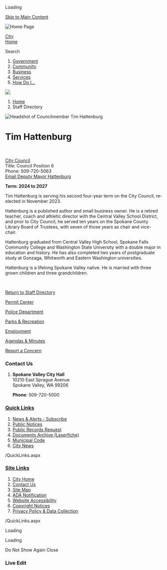 Loading

[Skip to Main Content](https://spokanevalleywa.gov/directory.aspx?EID=22%2F)

![Home Page](https://spokanevalleywa.gov/ImageRepository/Document?documentID=66)

[City  
Home](https://www.spokanevalleywa.gov)

Search

1. [Government](https://spokanevalleywa.gov/27/Government)
2. [Community](https://spokanevalleywa.gov/31/Community)
3. [Business](https://spokanevalleywa.gov/101/Business)
4. [Services](https://spokanevalleywa.gov/149/Services)
5. [How Do I...](https://spokanevalleywa.gov/9/How-Do-I)

<!--THE END-->

![](https://spokanevalleywa.gov/ImageRepository/Document?documentID=64)

1. [Home](https://spokanevalleywa.gov)
2. Staff Directory

![Headshot of Councilmember Tim Hattenburg](https://spokanevalleywa.gov/ImageRepository/Document?documentID=2811 "Headshot of Councilmember Tim Hattenburg")

# Tim Hattenburg

 

[City Council](https://spokanevalleywa.gov/Directory.aspx?DID=8)  
Title: Council Position 6  
Phone: 509-720-5063  
[Email Deputy Mayor Hattenburg](mailto:thattenburg@SpokaneValleyWA.gov)

**Term: 2024 to 2027**

Tim Hattenburg is serving his second four-year term on the City Council, re-elected in November 2023. 

Hattenburg is a published author and small business owner. He is a retired teacher, coach and athletic director with the Central Valley School District, and prior to City Council, he served ten years on the Spokane County Library Board of Trustees, with seven of those years as chair and vice-chair. 

Hattenburg graduated from Central Valley High School, Spokane Falls Community College and Washington State University with a double major in education and history. He has also completed two years of postgraduate study at Gonzaga, Whitworth and Eastern Washington universities.

Hattenburg is a lifelong Spokane Valley native. He is married with three grown children and three grandchildren.

 

[Return to Staff Directory](https://spokanevalleywa.gov/Directory.aspx)

[Permit Center](https://spokanevalleywa.gov/180/Permit-Center)

[Police Department](https://spokanevalleywa.gov/169/Police)

[Parks &amp; Recreation](https://spokanevalleywa.gov/163/Parks-Recreation)

[Employment](https://spokanevalleywa.gov/411)

[Agendas &amp; Minutes](https://spokanevalleywa.gov/129/Agendas-Minutes)

[Report a Concern](https://spokanevalleywa.gov/443/SVexpress---Report-a-Concern)

### Contact Us

1. **Spokane Valley City Hall**  
   10210 East Sprague Avenue  
   Spokane Valley, WA 99206
   
   **Phone**: 509-720-5000

### [Quick Links](https://spokanevalleywa.gov/QuickLinks.aspx?CID=15)

1. [News &amp; Alerts - Subscribe](https://public.govdelivery.com/accounts/WASPOKANEVALLEY/subscriber/new?qsp=CODE_RED)
2. [Public Notices](https://spokanevalleywa.gov/359/2154/Public-Notices)
3. [Public Records Request](https://spokanevalleywa.gov/691/Public-Records)
4. [Documents Archive (Laserfiche)](https://laserfiche.spokanevalley.org/WebLink/Browse.aspx?dbid=0&repo=SpokaneValley)
5. [Municipal Code](https://www.codepublishing.com/WA/SpokaneValley)
6. [City News](https://spokanevalleywa.gov/CivicAlerts.aspx?CID=1)

/QuickLinks.aspx

### [Site Links](https://spokanevalleywa.gov/QuickLinks.aspx?CID=16)

1. [City Home](https://www.spokanevalleywa.gov)
2. [Contact Us](https://spokanevalleywa.gov/directory.aspx)
3. [Site Map](https://spokanevalleywa.gov/sitemap)
4. [ADA Notification](https://spokanevalleywa.gov/207/Americans-with-Disabilities-Act-Notice)
5. [Website Accessibility](https://spokanevalleywa.gov/accessibility)
6. [Copyright Notices](https://spokanevalleywa.gov/copyright)
7. [Privacy Policy &amp; Data Collection](https://spokanevalleywa.gov/privacy)

/QuickLinks.aspx

Loading

Loading

Do Not Show Again Close

### Live Edit